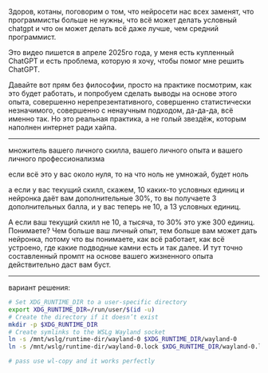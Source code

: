 Здоров, котаны, поговорим о том, что нейросети нас всех заменят, что программисты больше не нужны, что всё может делать условный chatgpt и что он может делать всё даже лучше, чем средний программист.

Это видео пишется в апреле 2025го года, у меня есть купленный ChatGPT и есть проблема, которую я хочу, чтобы помог мне решить ChatGPT.

Давайте вот прям без философии, просто на практике посмотрим, как это будет работать, и попробуем сделать выводы на основе этого опыта, совершенно нерепрезентативного, совершенно статистически незначимого, совершенно с ненаучным подходом, да-да-да, всё именно так. Но это реальная практика, а не голый звездёж, которым наполнен интернет ради хайпа.




---

множитель вашего личного скилла, вашего личного опыта и вашего личного профессионализма

если всё это у вас около нуля, то на что ноль не умножай, будет ноль

а если у вас текущий скилл, скажем, 10 каких-то условных единиц и нейронка даёт вам дополнительные 30%, то вы получаете 3 дополнительных балла, и у вас теперь не 10, а 13 условных единиц.

А если ваш текущий скилл не 10, а тысяча, то 30% это уже 300 единиц. Понимаете? Чем больше ваш личный опыт, тем больше вам может дать нейронка, потому что вы понимаете, как всё работает, как всё устроено, где какие подводные камни есть и так далее. И тут точно составленный промпт на основе вашего жизненного опыта действительно даст вам буст.

--- 

вариант решения:

```bash
# Set XDG_RUNTIME_DIR to a user-specific directory
export XDG_RUNTIME_DIR=/run/user/$(id -u)
# Create the directory if it doesn’t exist
mkdir -p $XDG_RUNTIME_DIR
# Create symlinks to the WSLg Wayland socket
ln -s /mnt/wslg/runtime-dir/wayland-0 $XDG_RUNTIME_DIR/wayland-0
ln -s /mnt/wslg/runtime-dir/wayland-0.lock $XDG_RUNTIME_DIR/wayland-0.lock

# pass use wl-copy and it works perfectly
```